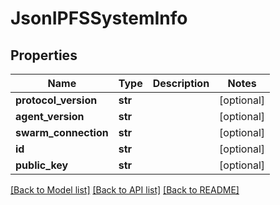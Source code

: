# JsonIPFSSystemInfo


## Properties
Name | Type | Description | Notes
------------ | ------------- | ------------- | -------------
**protocol_version** | **str** |  | [optional] 
**agent_version** | **str** |  | [optional] 
**swarm_connection** | **str** |  | [optional] 
**id** | **str** |  | [optional] 
**public_key** | **str** |  | [optional] 

[[Back to Model list]](../README.md#documentation-for-models) [[Back to API list]](../README.md#documentation-for-api-endpoints) [[Back to README]](../README.md)



